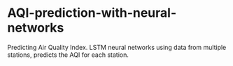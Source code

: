 # AQI-prediction-with-neural-networks
Predicting Air Quality Index.
LSTM neural networks using data from multiple stations,
predicts the AQI for each station.
